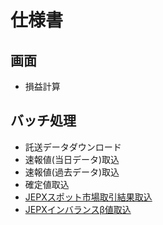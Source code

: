# 仕様書

## 画面

* 損益計算

## バッチ処理

* 託送データダウンロード
* 速報値(当日データ)取込
* 速報値(過去データ)取込
* 確定値取込
* [JEPXスポット市場取引結果取込](batch/JEPXスポット市場取引結果取込.md)
* [JEPXインバランスβ値取込](batch/JEPXインバランスβ値取込.md)

